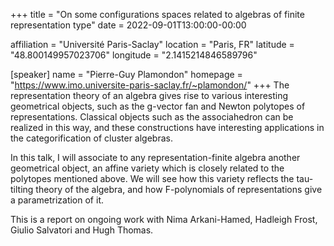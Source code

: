 +++
title = "On some configurations spaces related to algebras of finite
representation type"
date = 2022-09-01T13:00:00-00:00

affiliation = "Université Paris-Saclay"
location = "Paris, FR"
latitude = "48.800149957023706"
longitude = "2.1415214846589796"

[speaker]
  name = "Pierre-Guy Plamondon"
  homepage = "https://www.imo.universite-paris-saclay.fr/~plamondon/"
+++
The representation theory of an algebra gives rise to various
interesting geometrical objects, such as the g-vector fan and Newton
polytopes of representations. Classical objects such as the associahedron
can be realized in this way, and these constructions have interesting
applications in the categorification of cluster algebras.

In this talk, I will associate to any representation-finite algebra
another geometrical object, an affine variety which is closely related to
the polytopes mentioned above. We will see how this variety reflects the
tau-tilting theory of the algebra, and how F-polynomials of
representations give a parametrization of it.

This is a report on ongoing work with Nima Arkani-Hamed, Hadleigh Frost,
Giulio Salvatori and Hugh Thomas.
